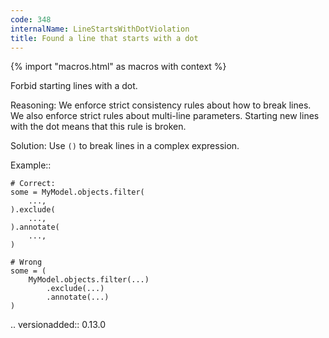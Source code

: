 ```yaml
---
code: 348
internalName: LineStartsWithDotViolation
title: Found a line that starts with a dot
---
```


{% import "macros.html" as macros with context %}


Forbid starting lines with a dot.

Reasoning:
    We enforce strict consistency rules about how to break lines.
    We also enforce strict rules about multi-line parameters.
    Starting new lines with the dot means that this rule is broken.

Solution:
    Use ``()`` to break lines in a complex expression.

Example::

    # Correct:
    some = MyModel.objects.filter(
        ...,
    ).exclude(
        ...,
    ).annotate(
        ...,
    )

    # Wrong
    some = (
        MyModel.objects.filter(...)
            .exclude(...)
            .annotate(...)
    )

.. versionadded:: 0.13.0